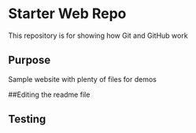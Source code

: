 # Starter Web Repo

This repository is for showing how Git and GitHub work

## Purpose

Sample website with plenty of files for demos

##Editing the readme file
## Testing